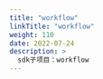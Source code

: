 ```yaml
---
title: "workflow"
linkTitle: "workflow"
weight: 110
date: 2022-07-24
description: >
  sdk子项目：workflow
---
```




